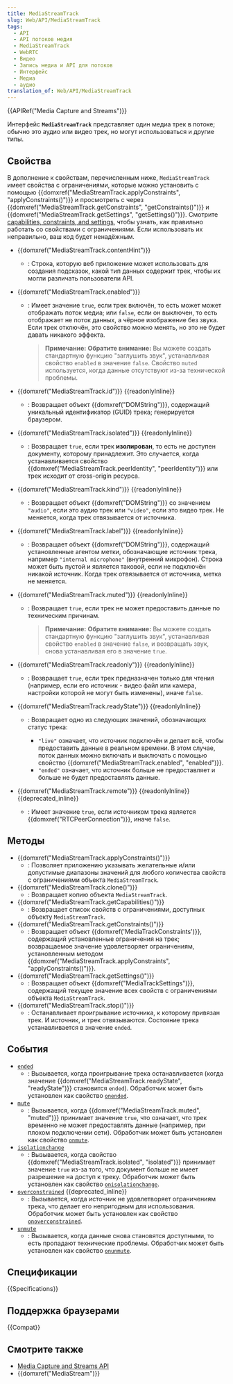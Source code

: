 ```yaml
---
title: MediaStreamTrack
slug: Web/API/MediaStreamTrack
tags:
  - API
  - API потоков медия
  - MediaStreamTrack
  - WebRTC
  - Видео
  - Запись медиа и API для потоков
  - Интерфейс
  - Медиа
  - аудио
translation_of: Web/API/MediaStreamTrack
---
```


{{APIRef("Media Capture and Streams")}}

Интерфейс **`MediaStreamTrack`** представляет один медиа трек в потоке; обычно это аудио или видео трек, но могут использоваться и другие типы.

## Свойства

В дополнение к свойствам, перечисленным ниже, `MediaStreamTrack` имеет свойства с ограничениями, которые можно установить с помощью {{domxref("MediaStreamTrack.applyConstraints", "applyConstraints()")}} и просмотреть с через {{domxref("MediaStreamTrack.getConstraints", "getConstraints()")}} и {{domxref("MediaStreamTrack.getSettings", "getSettings()")}}. Смотрите [capabilities, constraints, and settings](/ru/docs/Web/API/Media_Streams_API/Constraints), чтобы узнать, как правильно работать со свойствами с ограничениями. Если использовать их неправильно, ваш код будет ненадёжным.

- {{domxref("MediaStreamTrack.contentHint")}}
  - : Строка, которую веб приложение может использовать для создания подсказок, какой тип данных содержит трек, чтобы их могли различать пользователи API.
- {{domxref("MediaStreamTrack.enabled")}}

  - : Имеет значение `true`, если трек включён, то есть может может отображать поток медиа; или `false`, если он выключен, то есть отображает не поток данных, а чёрное изображение без звука. Если трек отключён, это свойство можно менять, но это не будет давать никакого эффекта.

    > **Примечание:** **Обратите внимание:** Вы можете создать стандартную функцию "заглушить звук", устанавливая свойство `enabled` в значение `false`. Свойство `muted` используется, когда данные отсутствуют из-за технической проблемы.

- {{domxref("MediaStreamTrack.id")}} {{readonlyInline}}
  - : Возвращает объект {{domxref("DOMString")}}, содержащий уникальный идентификатор (GUID) трека; генерируется браузером.
- {{domxref("MediaStreamTrack.isolated")}} {{readonlyInline}}
  - : Возвращает `true`, если трек **изолирован**, то есть не доступен документу, которому принадлежит. Это случается, когда устанавливается свойство {{domxref("MediaStreamTrack.peerIdentity", "peerIdentity")}} или трек исходит от cross-origin ресурса.
- {{domxref("MediaStreamTrack.kind")}} {{readonlyInline}}
  - : Возвращает объект {{domxref("DOMString")}} со значением `"audio"`, если это аудио трек или `"video"`, если это видео трек. Не меняется, когда трек отвязывается от источника.
- {{domxref("MediaStreamTrack.label")}} {{readonlyInline}}
  - : Возвращает объект {{domxref("DOMString")}}, содержащий установленные агентом метки, обозначающие источник трека, например `"internal microphone"` (внутренний микрофон). Строка может быть пустой и является таковой, если не подключён никакой источник. Когда трек отвязывается от источника, метка не меняется.
- {{domxref("MediaStreamTrack.muted")}} {{readonlyInline}}

  - : Возвращает `true`, если трек не может предоставить данные по техническим причинам.

    > **Примечание:** **Обратите внимание:** Вы можете создать стандартную функцию "заглушить звук", устанавливая свойство `enabled` в значение `false`, и возвращать звук, снова устанавливая его в значение `true`.

- {{domxref("MediaStreamTrack.readonly")}} {{readonlyInline}}
  - : Возвращает `true`, если трек предназначен только для чтения (например, если его источник - видео файл или камера, настройки которой не могут быть изменены), иначе `false`.
- {{domxref("MediaStreamTrack.readyState")}} {{readonlyInline}}

  - : Возвращает одно из следующих значений, обозначающих статус трека:

    - `"live"` означает, что источник подключён и делает всё, чтобы предоставить данные в реальном времени. В этом случае, поток данных можно включать и выключать с помощью свойство {{domxref("MediaStreamTrack.enabled", "enabled")}}.
    - `"ended"` означает, что источник больше не предоставляет и больше не будет предоставлять данные.

- {{domxref("MediaStreamTrack.remote")}} {{readonlyInline}} {{deprecated_inline}}
  - : Имеет значение `true`, если источником трека является {{domxref("RTCPeerConnection")}}, иначе `false`.

## Методы

- {{domxref("MediaStreamTrack.applyConstraints()")}}
  - : Позволяет приложению указывать желательные и/или допустимые диапазоны значений для любого количества свойств с ограничениями объекта `MediaStreamTrack`.
- {{domxref("MediaStreamTrack.clone()")}}
  - : Возвращает копию объекта `MediaStreamTrack`.
- {{domxref("MediaStreamTrack.getCapabilities()")}}
  - : Возвращает список свойств с ограничениями, доступных объекту `MediaStreamTrack`.
- {{domxref("MediaStreamTrack.getConstraints()")}}
  - : Возвращает объект {{domxref('MediaTrackConstraints')}}, содержащий установленные ограничения на трек; возвращаемое значение удовлетворяет ограничениям, установленным методом {{domxref("MediaStreamTrack.applyConstraints", "applyConstraints()")}}.
- {{domxref("MediaStreamTrack.getSettings()")}}
  - : Возвращает объект {{domxref("MediaTrackSettings")}}, содержащий текущее значение всех свойств с ограничениями объекта `MediaStreamTrack`.
- {{domxref("MediaStreamTrack.stop()")}}
  - : Останавливает проигрывание источника, к которому привязан трек. И источник, и трек отвязываются. Состояние трека устанавливается в значение `ended`.

## События

- [`ended`](/en-US/docs/Web/API/MediaStreamTrack/ended_event)
  - : Вызывается, когда проигрывание трека останавливается (когда значение {{domxref("MediaStreamTrack.readyState", "readyState")}} становится `ended`).
    Обработчик может быть установлен как свойство [`onended`](/en-US/docs/Web/API/MediaStreamTrack/onended).
- [`mute`](/en-US/docs/Web/API/MediaStreamTrack/mute_event)
  - : Вызывается, когда {{domxref("MediaStreamTrack.muted", "muted")}} принимает значение `true`, что означает, что трек временно не может предоставлять данные (например, при плохом подключении сети).
    Обработчик может быть установлен как свойство [`onmute`](/en-US/docs/Web/API/MediaStreamTrack/onmute).
- [`isolationchange`](/en-US/docs/Web/API/MediaStreamTrack/isolationchange_event)
  - : Вызывается, когда свойство {{domxref("MediaStreamTrack.isolated", "isolated")}} принимает значение `true` из-за того, что документ больше не имеет разрешение на доступ к треку.
    Обработчик может быть установлен как свойство [`onisolationchange`](/en-US/docs/Web/API/MediaStreamTrack/onisolationchange).
- [`overconstrained`](/en-US/docs/Web/API/MediaStreamTrack/overconstrained_event) {{deprecated_inline}}
  - : Вызывается, когда источник не удовлетворяет ограничениям трека, что делает его непригодным для использования.
    Обработчик может быть установлен как свойство [`onoverconstrained`](/en-US/docs/Web/API/MediaStreamTrack/onoverconstrained).
- [`unmute`](/en-US/docs/Web/API/MediaStreamTrack/unmute_event)
  - : Вызывается, когда данные снова становятся доступными, то есть пропадают технические проблемы.
    Обработчик может быть установлен как свойство [`onunmute`](/en-US/docs/Web/API/MediaStreamTrack/onunmute).

## Спецификации

{{Specifications}}

## Поддержка браузерами

{{Compat}}

## Смотрите также

- [Media Capture and Streams API](/ru/docs/Web/API/Media_Streams_API)
- {{domxref("MediaStream")}}
